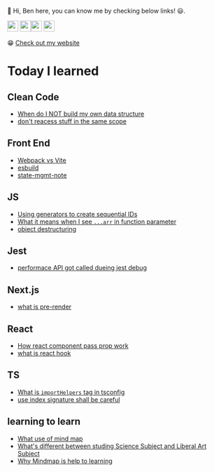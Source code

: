 <p>👋 Hi, Ben here, you can know me by checking below links!  😃.</p>
<p><a href="https://twitter.com/re4388"><img src="https://img.shields.io/badge/twitter-%231DA1F2.svg?&    style=for-the-badge&logo=twitter&logoColor=white" height=25></a> <a href="https://www.linkedin.com/in/pinweihu/"><img src="https://img.shields.io/badge/linkedin-%230077B5.svg?&    style=for-the-badge&logo=linkedin&logoColor=white" height=25></a><a href="https://medium.com/@hupinwei"><img src="https://img.shields.io/badge/medium-%2312100E.svg?&    style=for-the-badge&logo=medium&logoColor=white" height=25></a> <a href="https://dev.to/re4388"><img src="https://img.shields.io/badge/DEV.TO-%230A0A0A.svg?&    style=for-the-badge&logo=dev-dot-to&logoColor=white" height=25></a></p>
<p>😁 <a href="https://ben-notes.vercel.app/#/repos">Check out my website</a></p>
<h1>Today I learned</h1>
<h2>Clean Code</h2>
<ul>
<li><a href="https://github.com/re4388/re4388/blob/master/til/Clean%20Code/When%20do%20I%20NOT%20build%20my%20own%20data%20structure.md">When do I NOT build my own data structure</a></li>
<li><a href="https://github.com/re4388/re4388/blob/master/til/Clean%20Code/don't%20reacess%20stuff%20in%20the%20same%20scope.md">don't reacess stuff in the same scope</a></li>
</ul>
<h2>Front End</h2>
<ul>
<li><a href="https://github.com/re4388/re4388/blob/master/til/Front%20End/Webpack%20vs%20Vite.md">Webpack vs Vite</a></li>
<li><a href="https://github.com/re4388/re4388/blob/master/til/Front%20End/esbuild.md">esbuild</a></li>
<li><a href="https://github.com/re4388/re4388/blob/master/til/Front%20End/state-mgmt-note.md">state-mgmt-note</a></li>
</ul>
<h2>JS</h2>
<ul>
<li><a href="https://github.com/re4388/re4388/blob/master/til/JS/Using%20generators%20to%20create%20sequential%20IDs.md">Using generators to create sequential IDs</a></li>
<li><a href="https://github.com/re4388/re4388/blob/master/til/JS/What%20it%20means%20when%20I%20see%20%60...arr%60%20in%20function%20parameter.md">What it means when I see <code>...arr</code> in function parameter</a></li>
<li><a href="https://github.com/re4388/re4388/blob/master/til/JS/object%20destructuring.md">object destructuring</a></li>
</ul>
<h2>Jest</h2>
<ul>
<li><a href="https://github.com/re4388/re4388/blob/master/til/Jest/performace%20API%20got%20called%20dueing%20jest%20debug.md">performace API got called dueing jest debug</a></li>
</ul>
<h2>Next.js</h2>
<ul>
<li><a href="https://github.com/re4388/re4388/blob/master/til/Next.js/what%20is%20pre-render.md">what is pre-render</a></li>
</ul>
<h2>React</h2>
<ul>
<li><a href="https://github.com/re4388/re4388/blob/master/til/React/How%20react%20component%20pass%20prop%20work.md">How react component pass prop work</a></li>
<li><a href="https://github.com/re4388/re4388/blob/master/til/React/what%20is%20react%20hook.md">what is react hook</a></li>
</ul>
<h2>TS</h2>
<ul>
<li><a href="https://github.com/re4388/re4388/blob/master/til/TS/What%20is%20%60importHelpers%60%20tag%20in%20tsconfig.md">What is <code>importHelpers</code> tag in tsconfig</a></li>
<li><a href="https://github.com/re4388/re4388/blob/master/til/TS/use%20index%20signature%20shall%20be%20careful%20.md">use index signature shall be careful </a></li>
</ul>
<h2>learning to learn</h2>
<ul>
<li><a href="https://github.com/re4388/re4388/blob/master/til/learning%20to%20learn/What%20use%20of%20mind%20map.md">What use of mind map</a></li>
<li><a href="https://github.com/re4388/re4388/blob/master/til/learning%20to%20learn/What's%20different%20between%20studing%20Science%20Subject%20and%20Liberal%20Art%20Subject.md">What's different between studing Science Subject and Liberal Art Subject</a></li>
<li><a href="https://github.com/re4388/re4388/blob/master/til/learning%20to%20learn/Why%20Mindmap%20is%20help%20to%20learning.md">Why Mindmap is help to learning</a></li>
</ul>
